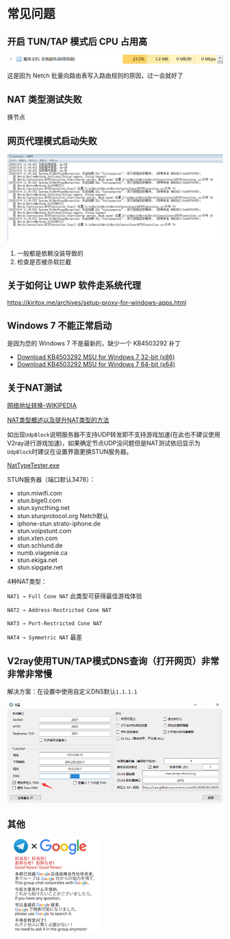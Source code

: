 # 常见问题
## 开启 TUN/TAP 模式后 CPU 占用高
![](resources/screenshots/faq/tuntap-high-cpu-usage.png)

这是因为 Netch 批量向路由表写入路由规则的原因，过一会就好了

## NAT 类型测试失败
换节点

## 网页代理模式启动失败
![](resources/screenshots/faq/web-proxy-mode-failed-to-start.png)

1. 一般都是依赖没装导致的
2. 检查是否被杀软拦截

## 关于如何让 UWP 软件走系统代理
https://kiritox.me/archives/setup-proxy-for-windows-apps.html

## Windows 7 不能正常启动
是因为您的 Windows 7 不是最新的，缺少一个 KB4503292 补丁

- [Download KB4503292 MSU for Windows 7 32-bit (x86)](http://download.windowsupdate.com/d/msdownload/update/software/secu/2019/06/windows6.1-kb4503292-x86_932f3cccb6343fa2339648b391b80d28f8134870.msu)
- [Download KB4503292 MSU for Windows 7 64-bit (x64)](http://download.windowsupdate.com/d/msdownload/update/software/secu/2019/06/windows6.1-kb4503292-x64_a35bb4ea16d1d529fde9abfe8a0c16e9061f74cd.msu)

## 关于NAT测试

[网络地址转换-WIKIPEDIA](https://zh.wikipedia.org/wiki/%E7%BD%91%E7%BB%9C%E5%9C%B0%E5%9D%80%E8%BD%AC%E6%8D%A2)

[NAT类型概述以及提升NAT类型的方法](https://www.jianshu.com/p/478a4acc9d74)

如出现`UdpBlock`说明服务器不支持UDP转发即不支持游戏加速(在此也不建议使用V2ray进行游戏加速)，如果确定节点UDP没问题但是NAT测试依旧显示为`UdpBlock`时建议在设置界面更换STUN服务器。

[NatTypeTester.exe](https://github.com/HMBSbige/NatTypeTester)

STUN服务器（端口默认3478）：
- stun.miwifi.com
- stun.bige0.com
- stun.syncthing.net
- stun.stunprotocol.org Netch默认
- iphone-stun.strato-iphone.de
- stun.voipstunt.com
- stun.xten.com
- stun.schlund.de
- numb.viagenie.ca
- stun.ekiga.net
- stun.sipgate.net

4种NAT类型：

`NAT1 → Full Cone NAT` 此类型可获得最佳游戏体验

`NAT2 → Address-Restricted Cone NAT`

`NAT3 → Port-Restricted Cone NAT`

`NAT4 → Symmetric NAT` 最差


## V2ray使用TUN/TAP模式DNS查询（打开网页）非常非常非常慢

解决方案：在设置中使用自定义DNS默认`1.1.1.1` 

![](resources/screenshots/faq/v2rayTunTap.png)

## 其他

![](resources/screenshots/faq/Google.png)